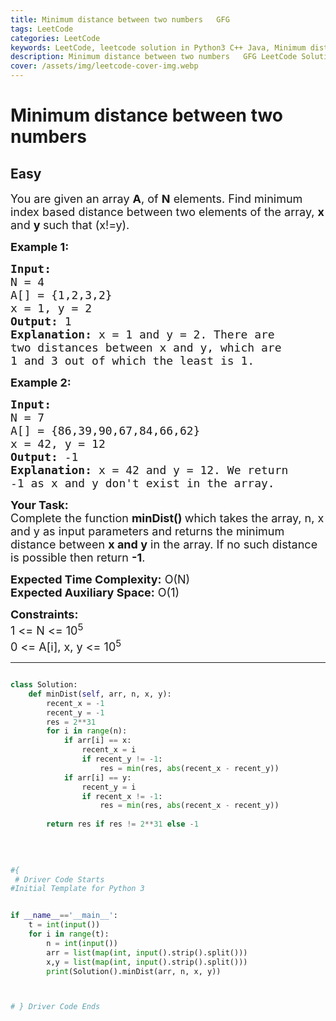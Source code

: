 ```yaml
---
title: Minimum distance between two numbers   GFG
tags: LeetCode
categories: LeetCode
keywords: LeetCode, leetcode solution in Python3 C++ Java, Minimum distance between two numbers - GFG solution
description: Minimum distance between two numbers   GFG LeetCode Solution Explained
cover: /assets/img/leetcode-cover-img.webp
---
```



# Minimum distance between two numbers
## Easy
<div class="problems_problem_content__Xm_eO"><p><span style="font-size:18px">You are given an&nbsp;array <strong>A</strong>, of <strong>N</strong> elements. Find minimum index based&nbsp;distance between two elements of the array,&nbsp;<strong>x</strong> and <strong>y&nbsp;</strong>such that (x!=y).</span></p>

<p><span style="font-size:18px"><strong>Example 1:</strong></span></p>

<pre><span style="font-size:18px"><strong>Input:
</strong>N = 4
A[] = {1,2,3,2}
x = 1, y = 2
<strong>Output: </strong>1<strong>
Explanation: </strong>x = 1 and y = 2. There are
two distances between x&nbsp;and y, which are
1 and 3 out of which the least&nbsp;is 1.</span>
</pre>

<p><span style="font-size:18px"><strong>Example 2:</strong></span></p>

<pre><span style="font-size:18px"><strong>Input:
</strong>N = 7
A[] = {86,39,90,67,84,66,62}
x = 42, y = 12
<strong>Output: </strong>-1<strong>
Explanation: </strong>x = 42 and y = 12. We return
-1 as&nbsp;x and y don't exist in the array.</span></pre>

<p><strong><span style="font-size:18px">Your Task:</span></strong><br>
<span style="font-size:18px">Complete the function <strong>minDist()&nbsp;</strong>which takes the array, n, x and y as input parameters and&nbsp;returns&nbsp;the minimum distance between&nbsp;<strong>x and y</strong> in the array. If no such distance is possible then&nbsp;return <strong>-1</strong>.</span></p>

<p><span style="font-size:18px"><strong>Expected Time Complexity:</strong> O(N)<br>
<strong>Expected Auxiliary Space:</strong> O(1)</span></p>

<p><span style="font-size:18px"><strong>Constraints:</strong><br>
1 &lt;= N &lt;= 10<sup>5</sup><br>
0 &lt;= A[i], x, y &lt;= 10<sup>5</sup></span></p>
</div>

---




```python

class Solution:
    def minDist(self, arr, n, x, y):
        recent_x = -1
        recent_y = -1
        res = 2**31
        for i in range(n):
            if arr[i] == x:
                recent_x = i
                if recent_y != -1:
                    res = min(res, abs(recent_x - recent_y))
            if arr[i] == y:
                recent_y = i
                if recent_x != -1:
                    res = min(res, abs(recent_x - recent_y))
        
        return res if res != 2**31 else -1
        
        

                
#{ 
 # Driver Code Starts
#Initial Template for Python 3


if __name__=='__main__':
    t = int(input())
    for i in range(t):
        n = int(input())
        arr = list(map(int, input().strip().split()))
        x,y = list(map(int, input().strip().split()))
        print(Solution().minDist(arr, n, x, y))



# } Driver Code Ends
```

